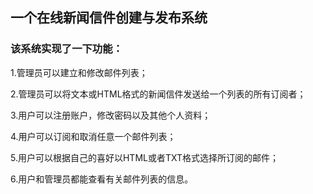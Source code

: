 <html>
<body>
<h2>一个在线新闻信件创建与发布系统</h2>
<h3>该系统实现了一下功能：</h3>
<p>1.管理员可以建立和修改邮件列表；</p>
<p>2.管理员可以将文本或HTML格式的新闻信件发送给一个列表的所有订阅者；</p>
<p>3.用户可以注册账户，修改密码以及其他个人资料；</p>
<p>4.用户可以订阅和取消任意一个邮件列表；</p>
<p>5.用户可以根据自己的喜好以HTML或者TXT格式选择所订阅的邮件；</p>
<p>6.用户和管理员都能查看有关邮件列表的信息。</p>
</body>
</html>
